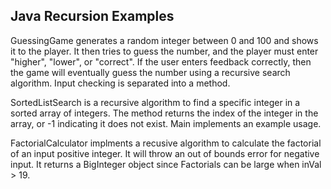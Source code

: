 ## Java Recursion Examples

GuessingGame generates a random integer between 0 and 100 and shows it to the player. It then tries to guess the number, and the player must enter "higher", "lower", or "correct". If the user enters feedback correctly, then the game will eventually guess the number using a recursive search algorithm. Input checking is separated into a method.

SortedListSearch is a recursive algorithm to find a specific integer in a sorted array of integers. The method returns the index of the integer in the array, or -1 indicating it does not exist. Main implements an example usage.

FactorialCalculator implments a recusive algorithm to calculate the factorial of an input positive integer. It will throw an out of bounds error for negative input. It returns a BigInteger object since Factorials can be large when inVal > 19.